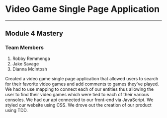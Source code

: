 # Video Game Single Page Application
------------------------------------------------------------------------------------------------------------------------------------------
## Module 4 Mastery

### Team Members
  1. Robby Remmenga
  2. Jake Savage
  3. Dianna McIntosh
  
Created a video game single page application that allowed users to search for their favorite video games and add comments to games they've played.  We had to use mapping to connect each of our entities thus allowing the user to find their video games which were tied to each of their various consoles.  We had our api connected to our front-end via JavaScript.  We styled our website using CSS.  We drove out the creation of our product using TDD. 
